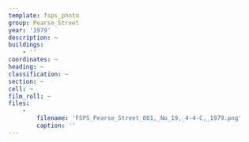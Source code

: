 ```yaml
---
template: fsps_photo
group: Pearse_Street
year: '1979'
description: ~
buildings:
    - ''
coordinates: ~
heading: ~
classification: ~
section: ~
cell: ~
film_roll: ~
files:
    -
        filename: 'FSPS_Pearse_Street_001,_No_19,_4-4-C,_1979.png'
        caption: ''
---
```

